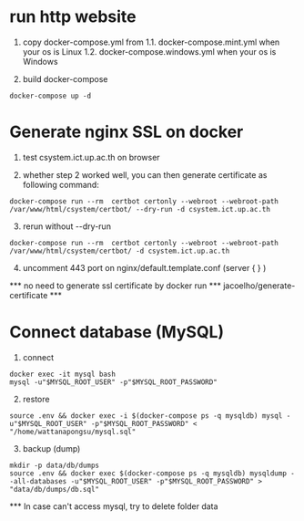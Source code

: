 # run http website
1. copy docker-compose.yml from
   1.1. docker-compose.mint.yml when your os is Linux
   1.2. docker-compose.windows.yml when your os is Windows

2. build docker-compose
```
docker-compose up -d
```

# Generate nginx SSL on docker


1. test csystem.ict.up.ac.th on browser

2. whether step 2 worked well, you can then generate certificate as following command:
```
docker-compose run --rm  certbot certonly --webroot --webroot-path /var/www/html/csystem/certbot/ --dry-run -d csystem.ict.up.ac.th
```
3. rerun without --dry-run
```
docker-compose run --rm  certbot certonly --webroot --webroot-path /var/www/html/csystem/certbot/ -d csystem.ict.up.ac.th
```
4. uncomment 443 port on nginx/default.template.conf (server { } )

*** no need to generate ssl certificate by docker run *** jacoelho/generate-certificate ***

# Connect database (MySQL)
1. connect 
```
docker exec -it mysql bash
mysql -u"$MYSQL_ROOT_USER" -p"$MYSQL_ROOT_PASSWORD"
```

2. restore
```
source .env && docker exec -i $(docker-compose ps -q mysqldb) mysql -u"$MYSQL_ROOT_USER" -p"$MYSQL_ROOT_PASSWORD" < "/home/wattanapongsu/mysql.sql"
```

3. backup (dump)
```
mkdir -p data/db/dumps
source .env && docker exec $(docker-compose ps -q mysqldb) mysqldump --all-databases -u"$MYSQL_ROOT_USER" -p"$MYSQL_ROOT_PASSWORD" > "data/db/dumps/db.sql"
```
*** In case can't access mysql, try to delete folder data
